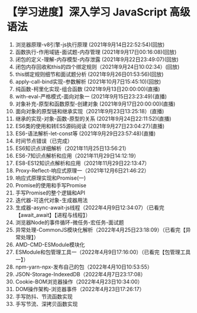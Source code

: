 # 【学习进度】深入学习 JavaScript 高级语法

1. 浏览器原理-v8引擎-js执行原理  (2021年9月14日22:52:54)(回放)
2. 函数执行-作用域链-面试题-内存管理  (2021年9月17日00:16:08)(回放)
3. 闭包的定义-理解-内存模型-内存泄露  (2021年9月22日23:49:07)(回放)
4. 闭包内存回收和this的四个绑定规则（2021年9月24日10:02:34）(回放)
5. this绑定规则细节和面试题分析  (2021年9月26日01:53:56)(回放)
6. apply-call-bind实现-参数解析  (2021年10月7日15:45:10)(回放)
7. 纯函数-柯里化实现-组合函数  (2021年9月13日20:00:00)(直播)
8. with-eval-严格模式-面向对象一  (2021年9月15日23:23:49)(直播)
9. 对象补充-原型和函数原型-创建对象  (2021年9月17日20:00:00)(直播)
10. 面向对象的原型链和继承实现（2021年9月23日13:25:18）(直播)
11. 继承的实现-对象-函数-原型的关系  (2021年9月24日22:11:52)(直播)
12.  ES6类的使用和转ES5源码阅读  (2021年9月27日23:04:27)(直播)
13.  ES6-语法解析-let-const等  (2021年9月29日23:57:48)(直播)
14. 时间节点错误（已完成）
15.  ES6知识点详细解析（2021年11月25日13:56:21）
16. ES6-7知识点解析和应用（2021年11月29日14:12:19）
17. ES8-ES12知识点解析和应用（2021年11月29日22:13:47）
18. Proxy-Reflect-响应式原理一（2021年12月6日21:46:22）
19. 响应式原理实现和Promise(一)
20. Promise的使用和手写Promise
21. 手写Promise的整个逻辑和API
22. 迭代器-可迭代对象-生成器用法
23. 生成器-async-await-js线程（2022年4月9日12:34:07）（已看完【await_await】【进程与线程】）
24. 浏览器Node的事件循环-微任务-宏任务-面试题
25. 异常处理-CommonJS模块化解析（2022年4月25日23:18:09）（已看完【异常处理】）
26.  AMD-CMD-ESModule模块化
27. ESModule和包管理工具一（2022年4月9日17:16:00）（已看完【包管理工具一】）
28. npm-yarn-npx-发布自己的包（2022年4月10日10:53:55）
29. JSON-Storage-IndexedDB（2022年4月7日23:17:08）
30. Cookie-BOM浏览器操作（2022年4月23日10:34:00）
31. DOM操作架构-浏览器事件（2022年4月23日17:26:17）
32. 手写防抖、节流函数实现
33. 手写节流、深拷贝函数实现

